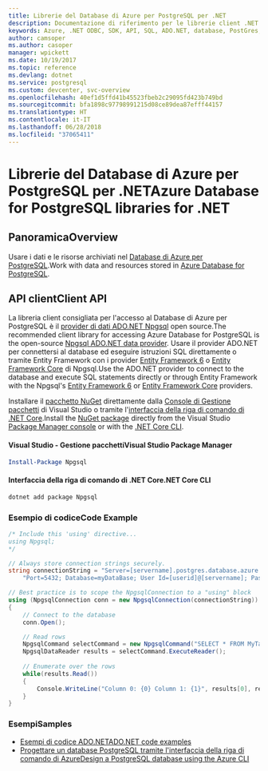 ```yaml
---
title: Librerie del Database di Azure per PostgreSQL per .NET
description: Documentazione di riferimento per le librerie client .NET per il Database di Azure per PostgreSQL
keywords: Azure, .NET ODBC, SDK, API, SQL, ADO.NET, database, PostGres, PostgreSQL
author: camsoper
ms.author: casoper
manager: wpickett
ms.date: 10/19/2017
ms.topic: reference
ms.devlang: dotnet
ms.service: postgresql
ms.custom: devcenter, svc-overview
ms.openlocfilehash: 40ef1d5ffd41b45523fbeb2c29095fd423b749bd
ms.sourcegitcommit: bfa1898c97798991215d08ce89dea87efff44157
ms.translationtype: HT
ms.contentlocale: it-IT
ms.lasthandoff: 06/28/2018
ms.locfileid: "37065411"
---
```

# <a name="azure-database-for-postgresql-libraries-for-net"></a><span data-ttu-id="e2117-104">Librerie del Database di Azure per PostgreSQL per .NET</span><span class="sxs-lookup"><span data-stu-id="e2117-104">Azure Database for PostgreSQL libraries for .NET</span></span>

## <a name="overview"></a><span data-ttu-id="e2117-105">Panoramica</span><span class="sxs-lookup"><span data-stu-id="e2117-105">Overview</span></span>

<span data-ttu-id="e2117-106">Usare i dati e le risorse archiviati nel [Database di Azure per PostgreSQL](https://docs.microsoft.com/azure/postgresql/).</span><span class="sxs-lookup"><span data-stu-id="e2117-106">Work with data and resources stored in [Azure Database for PostgreSQL](https://docs.microsoft.com/azure/postgresql/).</span></span>

## <a name="client-api"></a><span data-ttu-id="e2117-107">API client</span><span class="sxs-lookup"><span data-stu-id="e2117-107">Client API</span></span>

<span data-ttu-id="e2117-108">La libreria client consigliata per l'accesso al Database di Azure per PostgreSQL è il [provider di dati ADO.NET Npgsql](http://www.npgsql.org/) open source.</span><span class="sxs-lookup"><span data-stu-id="e2117-108">The recommended client library for accessing Azure Database for PostgreSQL is the open-source [Npgsql ADO.NET data provider](http://www.npgsql.org/).</span></span> <span data-ttu-id="e2117-109">Usare il provider ADO.NET per connettersi al database ed eseguire istruzioni SQL direttamente o tramite Entity Framework con i provider [Entity Framework 6](http://www.npgsql.org/ef6/index.html) o [Entity Framework Core](http://www.npgsql.org/efcore/index.html) di Npgsql.</span><span class="sxs-lookup"><span data-stu-id="e2117-109">Use the ADO.NET provider to connect to the database and execute SQL statements directly or through Entity Framework with the Npgsql's [Entity Framework 6](http://www.npgsql.org/ef6/index.html) or [Entity Framework Core](http://www.npgsql.org/efcore/index.html) providers.</span></span>

<span data-ttu-id="e2117-110">Installare il [pacchetto NuGet](https://www.nuget.org/packages/Npgsql) direttamente dalla [Console di Gestione pacchetti][PackageManager] di Visual Studio o tramite l'[interfaccia della riga di comando di .NET Core][DotNetCLI].</span><span class="sxs-lookup"><span data-stu-id="e2117-110">Install the [NuGet package](https://www.nuget.org/packages/Npgsql) directly from the Visual Studio [Package Manager console][PackageManager] or with the [.NET Core CLI][DotNetCLI].</span></span>

#### <a name="visual-studio-package-manager"></a><span data-ttu-id="e2117-111">Visual Studio - Gestione pacchetti</span><span class="sxs-lookup"><span data-stu-id="e2117-111">Visual Studio Package Manager</span></span>

```powershell
Install-Package Npgsql
```

#### <a name="net-core-cli"></a><span data-ttu-id="e2117-112">Interfaccia della riga di comando di .NET Core</span><span class="sxs-lookup"><span data-stu-id="e2117-112">.NET Core CLI</span></span>

```bash
dotnet add package Npgsql
```

### <a name="code-example"></a><span data-ttu-id="e2117-113">Esempio di codice</span><span class="sxs-lookup"><span data-stu-id="e2117-113">Code Example</span></span>

```csharp
/* Include this 'using' directive...
using Npgsql;
*/

// Always store connection strings securely. 
string connectionString = "Server=[servername].postgres.database.azure.com; " +
    "Port=5432; Database=myDataBase; User Id=[userid]@[servername]; Password=password;";

// Best practice is to scope the NpgsqlConnection to a "using" block
using (NpgsqlConnection conn = new NpgsqlConnection(connectionString))
{
    // Connect to the database
    conn.Open();

    // Read rows
    NpgsqlCommand selectCommand = new NpgsqlCommand("SELECT * FROM MyTable", conn);
    NpgsqlDataReader results = selectCommand.ExecuteReader();
    
    // Enumerate over the rows
    while(results.Read())
    {
        Console.WriteLine("Column 0: {0} Column 1: {1}", results[0], results[1]);
    }
}
```

### <a name="samples"></a><span data-ttu-id="e2117-114">Esempi</span><span class="sxs-lookup"><span data-stu-id="e2117-114">Samples</span></span>

- [<span data-ttu-id="e2117-115">Esempi di codice ADO.NET</span><span class="sxs-lookup"><span data-stu-id="e2117-115">ADO.NET code examples</span></span>](/dotnet/framework/data/adonet/ado-net-code-examples)
- [<span data-ttu-id="e2117-116">Progettare un database PostgreSQL tramite l'interfaccia della riga di comando di Azure</span><span class="sxs-lookup"><span data-stu-id="e2117-116">Design a PostgreSQL database using the Azure CLI</span></span>](https://docs.microsoft.com/azure/postgresql/tutorial-design-database-using-azure-cli)


[PackageManager]: https://docs.microsoft.com/nuget/tools/package-manager-console
[DotNetCLI]: https://docs.microsoft.com/dotnet/core/tools/dotnet-add-package
